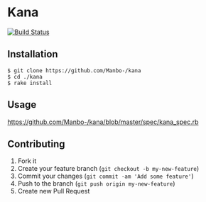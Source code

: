 # Kana
[![Build Status](https://travis-ci.org/Manbo-/kana.png)](https://travis-ci.org/Manbo-/kana)

## Installation

    $ git clone https://github.com/Manbo-/kana
    $ cd ./kana
    $ rake install

## Usage

https://github.com/Manbo-/kana/blob/master/spec/kana_spec.rb

## Contributing

1. Fork it
2. Create your feature branch (`git checkout -b my-new-feature`)
3. Commit your changes (`git commit -am 'Add some feature'`)
4. Push to the branch (`git push origin my-new-feature`)
5. Create new Pull Request
